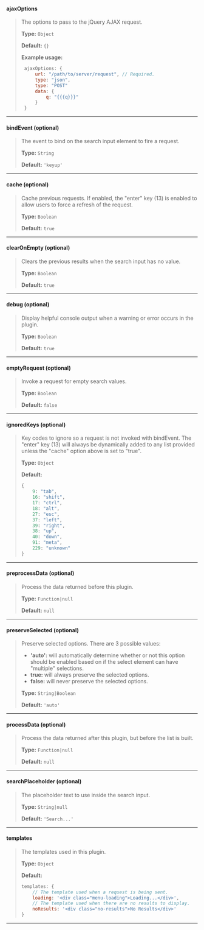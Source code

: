 #### ajaxOptions
> The options to pass to the jQuery AJAX request.
>
> __Type:__ `Object`
>
> __Default:__ `{}`
>
> __Example usage:__
> ```js
>  ajaxOptions: {
>      url: "/path/to/server/request", // Required.
>      type: "json",
>      type: "POST"
>      data: {
>          q: "{{{q}}}"
>      }
>  }
>  ```

***
#### bindEvent (optional)
> The event to bind on the search input element to fire a request.
>
> __Type:__ `String`
>
> __Default:__ `'keyup'`
>

***
#### cache (optional)
> Cache previous requests. If enabled, the "enter" key (13) is enabled to allow users to force a refresh of the request.
>
> __Type:__ `Boolean`
>
> __Default:__ `true`
>

***
#### clearOnEmpty (optional)
> Clears the previous results when the search input has no value.
>
> __Type:__ `Boolean`
>
> __Default:__ `true`
>

***
#### debug (optional)
> Display helpful console output when a warning or error occurs in the plugin.
>
> __Type:__ `Boolean`
>
> __Default:__ `true`
>

***
#### emptyRequest (optional)
> Invoke a request for empty search values.
>
> __Type:__ `Boolean`
>
> __Default:__ `false`
>

***
#### ignoredKeys (optional)
> Key codes to ignore so a request is not invoked with bindEvent. The "enter" key (13) will always be dynamically added to any list provided unless the "cache" option above is set to "true".
>
> __Type:__ `Object`
>
> __Default:__ 
>  ```js
>  {
>      9: "tab",
>      16: "shift",
>      17: "ctrl",
>      18: "alt",
>      27: "esc",
>      37: "left",
>      39: "right",
>      38: "up",
>      40: "down",
>      91: "meta",
>      229: "unknown"
>  }
>  ```
>

***
#### preprocessData (optional)
> Process the data returned before this plugin.
>
> __Type:__ `Function|null`
>
> __Default:__ `null`
>

***
#### preserveSelected (optional)
> Preserve selected options. There are 3 possible values:
>  * __'auto':__ will automatically determine whether or not this option should be enabled based on if the select element can have "multiple" selections.
>  * __true:__ will always preserve the selected options.
>  * __false:__ will never preserve the selected options.
>
> __Type:__ `String|Boolean`
>
> __Default:__ `'auto'`
>

***
#### processData (optional)
> Process the data returned after this plugin, but before the list is built.
>
> __Type:__ `Function|null`
>
> __Default:__ `null`
>

***
#### searchPlaceholder (optional)
> The placeholder text to use inside the search input.
>
> __Type:__ `String|null`
>
> __Default:__ `'Search...'`
>

***
#### templates
> The templates used in this plugin.
>
> __Type:__ `Object`
>
> __Default:__ 
>  ```js
>  templates: {
>      // The template used when a request is being sent.
>      loading: '<div class="menu-loading">Loading...</div>',
>      // The template used when there are no results to display.
>      noResults: '<div class="no-results">No Results</div>'
>  }
>  ```
>

***

